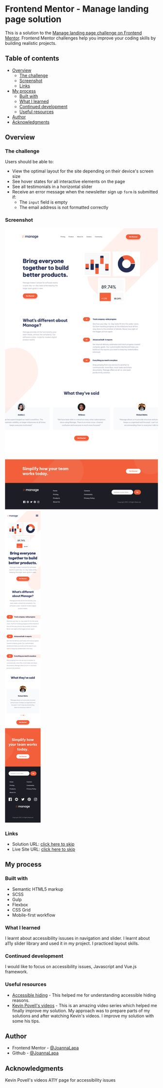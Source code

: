 # Frontend Mentor - Manage landing page solution

This is a solution to the [Manage landing page challenge on Frontend Mentor](https://www.frontendmentor.io/challenges/manage-landing-page-SLXqC6P5). Frontend Mentor challenges help you improve your coding skills by building realistic projects.

## Table of contents

- [Overview](#overview)
  - [The challenge](#the-challenge)
  - [Screenshot](#screenshot)
  - [Links](#links)
- [My process](#my-process)
  - [Built with](#built-with)
  - [What I learned](#what-i-learned)
  - [Continued development](#continued-development)
  - [Useful resources](#useful-resources)
- [Author](#author)
- [Acknowledgments](#acknowledgments)

## Overview

### The challenge

Users should be able to:

- View the optimal layout for the site depending on their device's screen size
- See hover states for all interactive elements on the page
- See all testimonials in a horizontal slider
- Receive an error message when the newsletter sign up `form` is submitted if:
  - The `input` field is empty
  - The email address is not formatted correctly

### Screenshot

![](./desktop_screenshot.png)
![](./mobile_screenshot.png)

### Links

- Solution URL: [click here to skip](https://github.com/JoannaLapa/Manage-landing-page-solution)
- Live Site URL: [click here to skip](https://joannalapa.github.io/Manage-landing-page-solution/)

## My process

### Built with

- Semantic HTML5 markup
- SCSS
- Gulp
- Flexbox
- CSS Grid
- Mobile-first workflow

### What I learned

I learnt about accessibility issuses in navigation and slider. I learnt about a11y slider library and used it in my project. I practiced layout skills.

### Continued development

I would like to focus on accessibility issues, Javascript and Vue.js framework.

### Useful resources

- [Accessible hiding](https://a11y-guidelines.orange.com/en/web/components-examples/accessible-hiding/) - This helped me for understanding accessible hiding reasons.
- [Kevin Povell's videos](https://www.youtube.com/playlist?list=PL4-IK0AVhVjNDRHoXGort7sDWcna8cGPA) - This is an amazing video series which helped me finally improve my solution. My approach was to prepare parts of my solutions and after watching Kevin's videos. I improve my solution with some his tips.

## Author

- Frontend Mentor - [@JoannaLapa](https://www.frontendmentor.io/profile/JoannaLapa)
- Github - [@JoannaLapa ](https://github.com/JoannaLapa)

## Acknowledgments

Kevin Povell's videos
A11Y page for accessibility issues
